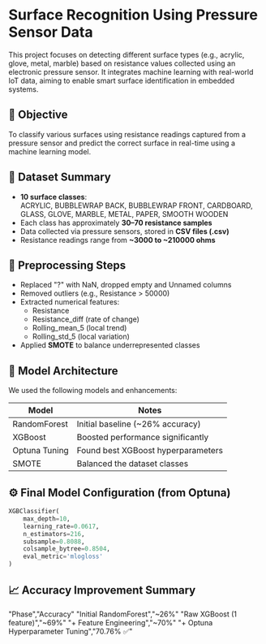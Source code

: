 # Surface Recognition Using Pressure Sensor Data

This project focuses on detecting different surface types (e.g., acrylic, glove, metal, marble) based on resistance values collected using an electronic pressure sensor. It integrates machine learning with real-world IoT data, aiming to enable smart surface identification in embedded systems.

## 🧠 Objective

To classify various surfaces using resistance readings captured from a pressure sensor and predict the correct surface in real-time using a machine learning model.

## 📁 Dataset Summary

- **10 surface classes**:  
  ACRYLIC, BUBBLEWRAP BACK, BUBBLEWRAP FRONT, CARDBOARD, GLASS, GLOVE, MARBLE, METAL, PAPER, SMOOTH WOODEN
- Each class has approximately **30–70 resistance samples**
- Data collected via pressure sensors, stored in **CSV files (.csv)**
- Resistance readings range from **~3000 to ~210000 ohms**

## 🔧 Preprocessing Steps

- Replaced "?" with NaN, dropped empty and Unnamed columns
- Removed outliers (e.g., Resistance > 50000)
- Extracted numerical features:
  - Resistance
  - Resistance_diff (rate of change)
  - Rolling_mean_5 (local trend)
  - Rolling_std_5 (local variation)
- Applied **SMOTE** to balance underrepresented classes

## 🧠 Model Architecture

We used the following models and enhancements:

| Model         | Notes                                      |
|---------------|--------------------------------------------|
| RandomForest  | Initial baseline (~26% accuracy)           |
| XGBoost       | Boosted performance significantly          |
| Optuna Tuning | Found best XGBoost hyperparameters         |
| SMOTE         | Balanced the dataset classes               |

## ⚙️ Final Model Configuration (from Optuna)

```python
XGBClassifier(
    max_depth=10,
    learning_rate=0.0617,
    n_estimators=216,
    subsample=0.8088,
    colsample_bytree=0.8504,
    eval_metric='mlogloss'
)
```

## 📈 Accuracy Improvement Summary

"Phase","Accuracy"
"Initial RandomForest","~26%"
"Raw XGBoost (1 feature)","~69%"
"+ Feature Engineering","~70%"
"+ Optuna Hyperparameter Tuning","70.76% ✅"
